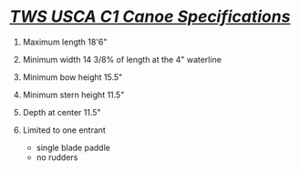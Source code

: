 # ***[TWS USCA C1 Canoe Specifications](https://www.texaswatersafari.org/classifications/usca-c1/)***

1. Maximum length 18'6"

2. Minimum width 14 3/8% of length at the 4" waterline

3. Minimum bow height 15.5"

4. Minimum stern height 11.5"

5. Depth at center 11.5"

6. Limited to one entrant
    - single blade paddle
    - no rudders

